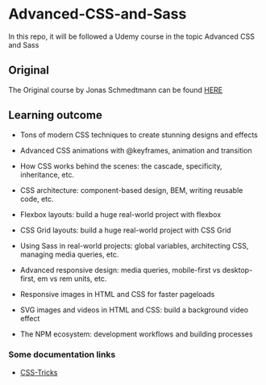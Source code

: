 # Advanced-CSS-and-Sass

In this repo, it will be followed a Udemy course in the topic Advanced CSS and Sass

## Original

The Original course by Jonas Schmedtmann can be found [HERE](https://www.udemy.com/course/advanced-css-and-sass)

## Learning outcome

- Tons of modern CSS techniques to create stunning designs and effects

- Advanced CSS animations with @keyframes, animation and transition

- How CSS works behind the scenes: the cascade, specificity, inheritance, etc.

- CSS architecture: component-based design, BEM, writing reusable code, etc.

- Flexbox layouts: build a huge real-world project with flexbox

- CSS Grid layouts: build a huge real-world project with CSS Grid

- Using Sass in real-world projects: global variables, architecting CSS, managing media queries, etc.

- Advanced responsive design: media queries, mobile-first vs desktop-first, em vs rem units, etc.

- Responsive images in HTML and CSS for faster pageloads

- SVG images and videos in HTML and CSS: build a background video effect

- The NPM ecosystem: development workflows and building processes

### Some documentation links

- [CSS-Tricks](https://css-tricks.com)
